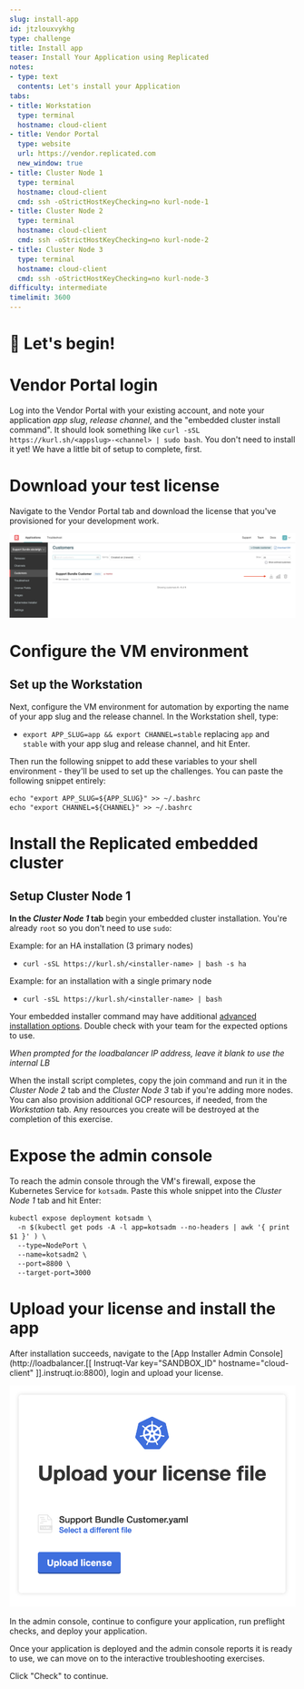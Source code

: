 ```yaml
---
slug: install-app
id: jtzlouxvykhg
type: challenge
title: Install app
teaser: Install Your Application using Replicated
notes:
- type: text
  contents: Let's install your Application
tabs:
- title: Workstation
  type: terminal
  hostname: cloud-client
- title: Vendor Portal
  type: website
  url: https://vendor.replicated.com
  new_window: true
- title: Cluster Node 1
  type: terminal
  hostname: cloud-client
  cmd: ssh -oStrictHostKeyChecking=no kurl-node-1
- title: Cluster Node 2
  type: terminal
  hostname: cloud-client
  cmd: ssh -oStrictHostKeyChecking=no kurl-node-2
- title: Cluster Node 3
  type: terminal
  hostname: cloud-client
  cmd: ssh -oStrictHostKeyChecking=no kurl-node-3
difficulty: intermediate
timelimit: 3600
---
```


🚀 Let's begin!
=================

# Vendor Portal login

Log into the Vendor Portal with your existing account, and note your application *app slug*, *release channel*, and the "embedded cluster install command".  It should look something like `curl -sSL https://kurl.sh/<appslug>-<channel> | sudo bash`.  You don't need to install it yet! We have a little bit of setup to complete, first.

# Download your test license

Navigate to the Vendor Portal tab and download the license that you've provisioned for your development work.

  ![Support Bundle Customer](../assets/support-bundle-customer.png)

# Configure the VM environment

## Set up the Workstation
Next, configure the VM environment for automation by exporting the name of your app slug and the release channel.  In the Workstation shell, type:
- `export APP_SLUG=app && export CHANNEL=stable`
replacing `app` and `stable` with your app slug and release channel, and hit Enter.

Then run the following snippet to add these variables to your shell environment - they'll be used to set up the challenges.  You can paste the following snippet entirely:

```shell
echo "export APP_SLUG=${APP_SLUG}" >> ~/.bashrc
echo "export CHANNEL=${CHANNEL}" >> ~/.bashrc
```

# Install the Replicated embedded cluster

## Setup Cluster Node 1
**In the ***Cluster Node 1*** tab** begin your embedded cluster installation.  You're already `root` so you don't need to use `sudo`:

Example: for an HA installation (3 primary nodes)
- `curl -sSL https://kurl.sh/<installer-name> | bash -s ha`

Example: for an installation with a single primary node
- `curl -sSL https://kurl.sh/<installer-name> | bash`

Your embedded installer command may have additional [advanced installation options](https://kurl.sh/docs/install-with-kurl/advanced-options).  Double check with your team for the expected options to use.

*When prompted for the loadbalancer IP address, leave it blank to use the internal LB*

When the install script completes, copy the join command and run it in the *Cluster Node 2* tab and the *Cluster Node 3* tab if you're adding more nodes.  You can also provision additional GCP resources, if needed, from the *Workstation* tab.  Any resources you create will be destroyed at the completion of this exercise.

# Expose the admin console

To reach the admin console through the VM's firewall, expose the Kubernetes Service for `kotsadm`.  Paste this whole snippet into the *Cluster Node 1* tab and hit Enter:

```shell
kubectl expose deployment kotsadm \
  -n $(kubectl get pods -A -l app=kotsadm --no-headers | awk '{ print $1 }' ) \
  --type=NodePort \
  --name=kotsadm2 \
  --port=8800 \
  --target-port=3000
```

# Upload your license and install the app

After installation succeeds, navigate to the [App Installer Admin Console](http://loadbalancer.[[ Instruqt-Var key="SANDBOX_ID" hostname="cloud-client" ]].instruqt.io:8800), login and upload your license.

  ![Application installer](../assets/deploy.png)

In the admin console, continue to configure your application, run preflight checks, and deploy your application.

Once your application is deployed and the admin console reports it is ready to use, we can move on to the interactive troubleshooting exercises.

Click "Check" to continue.

